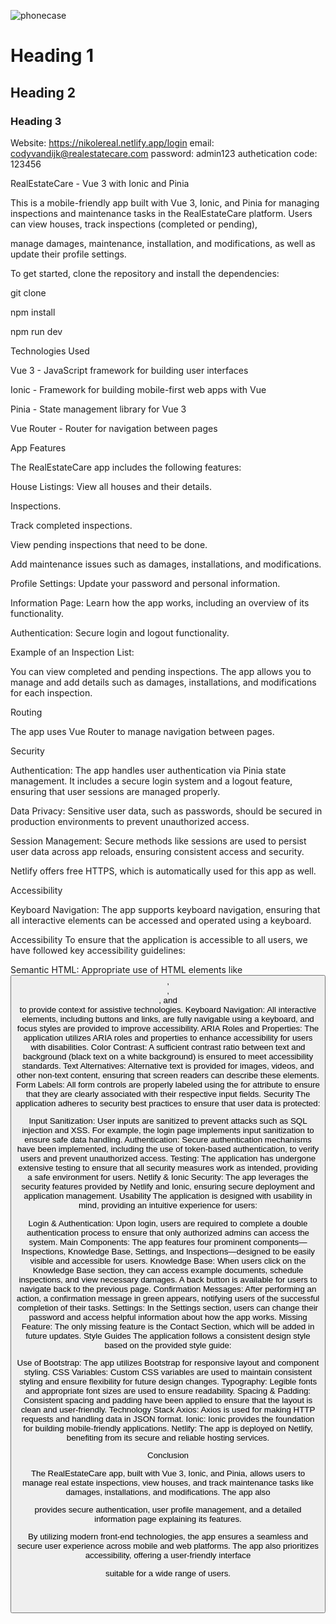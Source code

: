 

![phonecase](https://github.com/user-attachments/assets/7cd110ef-3f4a-4314-94f2-e15dc9665034)

# Heading 1
## Heading 2
### Heading 3


Website: https://nikolereal.netlify.app/login
email: codyvandijk@realestatecare.com
password: admin123
authetication code: 123456



RealEstateCare - Vue 3 with Ionic and Pinia

This is a mobile-friendly app built with Vue 3, Ionic, and Pinia for managing inspections and maintenance tasks in the RealEstateCare platform. Users can view houses, track inspections (completed or pending),

manage damages, maintenance, installation, and modifications, as well as update their profile settings.



To get started, clone the repository and install the dependencies:

git clone <repository-url>


npm install

npm run dev



Technologies Used

Vue 3 - JavaScript framework for building user interfaces

Ionic - Framework for building mobile-first web apps with Vue

Pinia - State management library for Vue 3

Vue Router - Router for navigation between pages

App Features

The RealEstateCare app includes the following features:

House Listings: View all houses and their details.

Inspections.

Track completed inspections.

View pending inspections that need to be done.

Add maintenance issues such as damages, installations, and modifications.

Profile Settings: Update your password and personal information.

Information Page: Learn how the app works, including an overview of its functionality.

Authentication: Secure login and logout functionality.

Example of an Inspection List:

You can view completed and pending inspections. The app allows you to manage and add details such as damages, installations, and modifications for each inspection.



Routing

The app uses Vue Router to manage navigation between pages. 


Security

Authentication: The app handles user authentication via Pinia state management. It includes a secure login system and a logout feature, ensuring that user sessions are managed properly.

Data Privacy: Sensitive user data, such as passwords, should be secured in production environments to prevent unauthorized access.

Session Management: Secure methods like sessions are used to persist user data across app reloads, ensuring consistent access and security.

Netlify offers free HTTPS, which is automatically used for this app as well.

Accessibility

Keyboard Navigation: The app supports keyboard navigation, ensuring that all interactive elements can be accessed and operated using a keyboard.


Accessibility
To ensure that the application is accessible to all users, we have followed key accessibility guidelines:

Semantic HTML: Appropriate use of HTML elements like <button>, <header>, <footer>, and <nav> to provide context for assistive technologies.
Keyboard Navigation: All interactive elements, including buttons and links, are fully navigable using a keyboard, and focus styles are provided to improve accessibility.
ARIA Roles and Properties: The application utilizes ARIA roles and properties to enhance accessibility for users with disabilities.
Color Contrast: A sufficient contrast ratio between text and background (black text on a white background) is ensured to meet accessibility standards.
Text Alternatives: Alternative text is provided for images, videos, and other non-text content, ensuring that screen readers can describe these elements.
Form Labels: All form controls are properly labeled using the for attribute to ensure that they are clearly associated with their respective input fields.
Security
The application adheres to security best practices to ensure that user data is protected:

Input Sanitization: User inputs are sanitized to prevent attacks such as SQL injection and XSS. For example, the login page implements input sanitization to ensure safe data handling.
Authentication: Secure authentication mechanisms have been implemented, including the use of token-based authentication, to verify users and prevent unauthorized access.
Testing: The application has undergone extensive testing to ensure that all security measures work as intended, providing a safe environment for users.
Netlify & Ionic Security: The app leverages the security features provided by Netlify and Ionic, ensuring secure deployment and application management.
Usability
The application is designed with usability in mind, providing an intuitive experience for users:

Login & Authentication: Upon login, users are required to complete a double authentication process to ensure that only authorized admins can access the system.
Main Components: The app features four prominent components—Inspections, Knowledge Base, Settings, and Inspections—designed to be easily visible and accessible for users.
Knowledge Base: When users click on the Knowledge Base section, they can access example documents, schedule inspections, and view necessary damages. A back button is available for users to navigate back to the previous page.
Confirmation Messages: After performing an action, a confirmation message in green appears, notifying users of the successful completion of their tasks.
Settings: In the Settings section, users can change their password and access helpful information about how the app works.
Missing Feature: The only missing feature is the Contact Section, which will be added in future updates.
Style Guides
The application follows a consistent design style based on the provided style guide:

Use of Bootstrap: The app utilizes Bootstrap for responsive layout and component styling.
CSS Variables: Custom CSS variables are used to maintain consistent styling and ensure flexibility for future design changes.
Typography: Legible fonts and appropriate font sizes are used to ensure readability.
Spacing & Padding: Consistent spacing and padding have been applied to ensure that the layout is clean and user-friendly.
Technology Stack
Axios: Axios is used for making HTTP requests and handling data in JSON format.
Ionic: Ionic provides the foundation for building mobile-friendly applications.
Netlify: The app is deployed on Netlify, benefiting from its secure and reliable hosting services.


Conclusion

The RealEstateCare app, built with Vue 3, Ionic, and Pinia, allows users to manage real estate inspections, view houses, and track maintenance tasks like damages, installations, and modifications. The app also 

provides secure authentication, user profile management, and a detailed information page explaining its features.

By utilizing modern front-end technologies, the app ensures a seamless and secure user experience across mobile and web platforms. The app also prioritizes accessibility, offering a user-friendly interface

suitable for a wide range of users.
